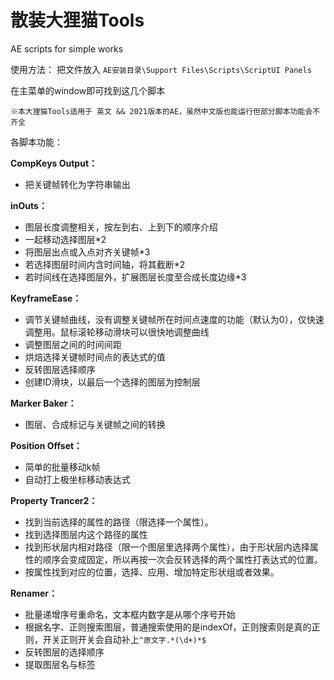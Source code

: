 # 散装大狸猫Tools
AE scripts for simple works

使用方法：
把文件放入
`AE安装目录\Support Files\Scripts\ScriptUI Panels`

在主菜单的window即可找到这几个脚本

    ※本大狸猫Tools适用于 英文 && 2021版本的AE，虽然中文版也能运行但部分脚本功能会不齐全

各脚本功能：

**CompKeys Output：**
 - 把关键帧转化为字符串输出

**inOuts：**
 - 图层长度调整相关，按左到右、上到下的顺序介绍
 - 一起移动选择图层*2
 - 将图层出点或入点对齐关键帧*3
 - 若选择图层时间内含时间轴，将其截断*2
 - 若时间线在选择图层外，扩展图层长度至合成长度边缘*3

**KeyframeEase：**
 - 调节关键帧曲线，没有调整关键帧所在时间点速度的功能（默认为0），仅快速调整用。鼠标滚轮移动滑块可以很快地调整曲线
 - 调整图层之间的时间间距
 - 烘焙选择关键帧时间点的表达式的值
 - 反转图层选择顺序
 - 创建ID滑块，以最后一个选择的图层为控制层

**Marker Baker：**
 - 图层、合成标记与关键帧之间的转换

**Position Offset：**
 - 简单的批量移动k帧
 - 自动打上极坐标移动表达式

**Property Trancer2：**
 - 找到当前选择的属性的路径（限选择一个属性）。
 - 找到选择图层内这个路径的属性
 - 找到形状层内相对路径（限一个图层里选择两个属性），由于形状层内选择属性的顺序会变成固定，所以再按一次会反转选择的两个属性打表达式的位置。
 - 按属性找到对应的位置，选择、应用、增加特定形状组或者效果。

**Renamer：**
 - 批量递增序号重命名，文本框内数字是从哪个序号开始
 - 根据名字、正则搜索图层，普通搜索使用的是indexOf，正则搜索则是真的正则，开关正则开关会自动补上`^原文字.*(\d+)*$`
 - 反转图层的选择顺序
 - 提取图层名与标签
